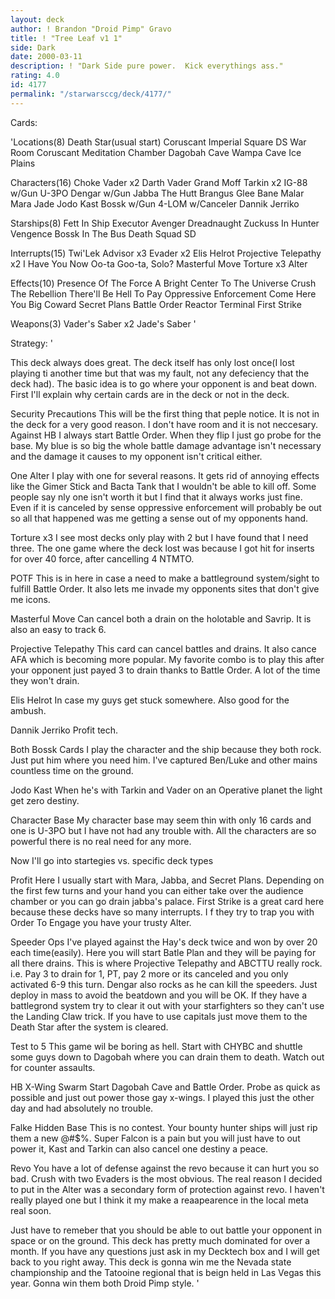 ```yaml
---
layout: deck
author: ! Brandon "Droid Pimp" Gravo
title: ! "Tree Leaf v1 1"
side: Dark
date: 2000-03-11
description: ! "Dark Side pure power.  Kick everythings ass."
rating: 4.0
id: 4177
permalink: "/starwarsccg/deck/4177/"
---
```

Cards: 

'Locations(8)
Death Star(usual start)
Coruscant Imperial Square
DS War Room
Coruscant
Meditation Chamber
Dagobah Cave
Wampa Cave
Ice Plains

Characters(16)
Choke Vader x2
Darth Vader
Grand Moff Tarkin x2
IG-88 w/Gun
U-3PO
Dengar w/Gun
Jabba The Hutt
Brangus Glee
Bane Malar
Mara Jade
Jodo Kast
Bossk w/Gun
4-LOM w/Canceler
Dannik Jerriko

Starships(8)
Fett In Ship
Executor
Avenger
Dreadnaught
Zuckuss In Hunter
Vengence
Bossk In The Bus
Death Squad SD

Interrupts(15)
Twi'Lek Advisor x3
Evader x2
Elis Helrot
Projective Telepathy x2
I Have You Now
Oo-ta Goo-ta, Solo?
Masterful Move
Torture x3
Alter

Effects(10)
Presence Of The Force
A Bright Center To The Universe
Crush The Rebellion
There'll Be Hell To Pay
Oppressive Enforcement
Come Here You Big Coward
Secret Plans
Battle Order
Reactor Terminal
First Strike

Weapons(3)
Vader's Saber x2
Jade's Saber '

Strategy: '

This deck always does great.	The deck itself has only lost once(I lost playing ti another time but that was my fault, not any defeciency that the deck had).  The basic idea is to go where your opponent is and beat down.	First I'll explain why certain cards are in the deck or not in the deck.

Security Precautions  This will be the first thing that peple notice.	It is not in the deck for a very good reason.  I don't have room and it is not neccesary.  Against HB I always start Battle Order.  When they flip I just go probe for the base.  My blue is so big the whole battle damage advantage isn't necessary and the damage it causes to my opponent isn't critical either.

One Alter  I play with one for several reasons.  It gets rid of annoying effects like the Gimer Stick and Bacta Tank that I wouldn't be able to kill off.  Some people say nly one isn't worth it but I find that it always works just fine. Even if it is canceled by sense oppressive enforcement will probably be out so all that happened was me getting a sense out of my opponents hand.

Torture x3  I see most decks only play with 2 but I have found that I need three.  The one game where the deck lost was because I got hit for inserts for over 40 force, after cancelling 4 NTMTO.

POTF  This is in here in case a need to make a battleground system/sight to fulfill Battle Order.  It also lets me invade my opponents sites that don't give me icons.

Masterful Move  Can cancel both a drain on the holotable and Savrip.  It is also an easy to track 6.

Projective Telepathy  This card can cancel battles and drains.  It also cance AFA which is becoming more popular.  My favorite combo is to play this after your opponent just payed 3 to drain thanks to Battle Order.  A lot of the time they won't drain.

Elis Helrot  In case my guys get stuck somewhere.  Also good for the ambush.

Dannik Jerriko  Profit tech.

Both Bossk Cards  I play the character and the ship because they both rock.  Just put him where you need him.	I've captured Ben/Luke and other mains countless time on the ground.

Jodo Kast  When he's with Tarkin and Vader on an Operative planet the light get zero destiny.

Character Base  My character base may seem thin with only 16 cards and one is U-3PO but I have not had any trouble with.  All the characters are so powerful there is no real need for any more.

Now I'll go into startegies vs. specific deck types

Profit  Here I usually start with Mara, Jabba, and Secret Plans.  Depending on the first few turns and your hand you can either take over the audience chamber or you can go drain jabba's palace.  First Strike is a great card here because these decks have so many interrupts.  I f they try to trap you with Order To Engage you have your trusty Alter.

Speeder Ops  I've played against the Hay's deck twice and won by over 20 each time(easily).	Here you will start Batle Plan and they will be paying for all there drains.  This is where Projective Telepathy and ABCTTU really rock.  i.e.	Pay 3 to drain for 1, PT, pay 2 more or its canceled and you only activated 6-9 this turn.  Dengar also rocks as he can kill the speeders.  Just deploy in mass to avoid the beatdown and you will be OK.  If they have a battlegrond system try to clear it out with your starfighters so they can't use the Landing Claw trick.  If you have to use capitals just move them to the Death Star after the system is cleared.

Test to 5  This game wil be boring as hell.  Start with CHYBC and shuttle some guys down to Dagobah where you can drain them to death.  Watch out for counter assaults.

HB X-Wing Swarm  Start Dagobah Cave and Battle Order.	Probe as quick as possible and just out power those gay x-wings.  I played this just the other day and had absolutely no trouble.

Falke Hidden Base  This is no contest.  Your bounty hunter ships will just rip them a new @#$%.  Super Falcon is a pain but you will just have to out power it,  Kast and Tarkin can also cancel one destiny a peace.

Revo  You have a lot of defense against the revo because it can hurt you so bad.  Crush with two Evaders is the most obvious.	The real reason I decided to put in the Alter was a secondary form of protection against revo.	I haven't really played one but I think it my make a reaapearence in the local meta real soon.

Just have to remeber that you should be able to out battle your opponent in space or on the ground.  This deck has pretty much dominated for over a month.  If you have any questions just ask in my Decktech box and I will get back to you right away.  This deck is gonna win me the Nevada state championship and the Tatooine regional that is beign held in Las Vegas this year.	Gonna win them both Droid Pimp style.	'
